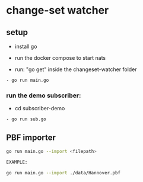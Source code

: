 # change-set watcher

## setup

- install go
- run the docker compose to start nats

- run: "go get" inside the changeset-watcher folder

```bash
- go run main.go
```

### run the demo subscriber:

- cd subscriber-demo

```bash
- go run sub.go
```

## PBF importer

```bash
go run main.go --import <filepath>

EXAMPLE:

go run main.go --import ./data/Hannover.pbf
```
